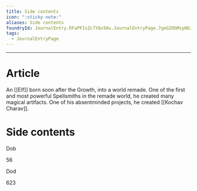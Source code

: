 ```yaml
---
title: Side contents
icon: ":sticky-note:"
aliases: Side contents
foundryId: JournalEntry.RFaPFIsZc7YQx5Hu.JournalEntryPage.7geGZObMcpNEzTfS
tags:
  - JournalEntryPage
---
```

---
# Article

An [[Elf]] born soon after the Growth, into a world remade. One of the first and most powerful Spellsmiths in the remade world, he created many magical artifacts. One of his absentminded projects, he created [[Kochav Charav]].


# Side contents
Dob

56

Dod

623